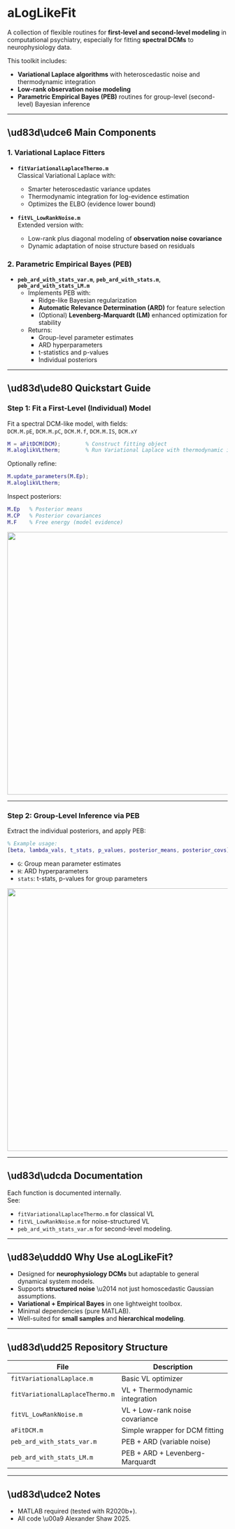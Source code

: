 # aLogLikeFit

A collection of flexible routines for **first-level and second-level modeling** in computational psychiatry, especially for fitting **spectral DCMs** to neurophysiology data.

This toolkit includes:
- **Variational Laplace algorithms** with heteroscedastic noise and thermodynamic integration
- **Low-rank observation noise modeling**
- **Parametric Empirical Bayes (PEB)** routines for group-level (second-level) Bayesian inference

---

## \ud83d\udce6 Main Components

### 1. Variational Laplace Fitters
- **`fitVariationalLaplaceThermo.m`**  
  Classical Variational Laplace with:
  - Smarter heteroscedastic variance updates
  - Thermodynamic integration for log-evidence estimation
  - Optimizes the ELBO (evidence lower bound)

- **`fitVL_LowRankNoise.m`**  
  Extended version with:
  - Low-rank plus diagonal modeling of **observation noise covariance**  
  - Dynamic adaptation of noise structure based on residuals

### 2. Parametric Empirical Bayes (PEB)
- **`peb_ard_with_stats_var.m`**, **`peb_ard_with_stats.m`**, **`peb_ard_with_stats_LM.m`**
  - Implements PEB with:
    - Ridge-like Bayesian regularization
    - **Automatic Relevance Determination (ARD)** for feature selection
    - (Optional) **Levenberg-Marquardt (LM)** enhanced optimization for stability
  - Returns:
    - Group-level parameter estimates
    - ARD hyperparameters
    - t-statistics and p-values
    - Individual posteriors

---

## \ud83d\ude80 Quickstart Guide

### Step 1: Fit a First-Level (Individual) Model

Fit a spectral DCM-like model, with fields:  
`DCM.M.pE`, `DCM.M.pC`, `DCM.M.f`, `DCM.M.IS`, `DCM.xY`

```matlab
M = aFitDCM(DCM);        % Construct fitting object
M.aloglikVLtherm;        % Run Variational Laplace with thermodynamic integration
```

Optionally refine:
```matlab
M.update_parameters(M.Ep); 
M.aloglikVLtherm;
```

Inspect posteriors:
```matlab
M.Ep   % Posterior means
M.CP   % Posterior covariances
M.F    % Free energy (model evidence)
```

<div align="center">
  <img src="https://github.com/alexandershaw4/aLogLikeFit/assets/your-image1.png" width="600">
</div>

---

### Step 2: Group-Level Inference via PEB

Extract the individual posteriors, and apply PEB:

```matlab
% Example usage:
[beta, lambda_vals, t_stats, p_values, posterior_means, posterior_covs] = peb_ard_with_stats_var(PosteriorMeans, PosteriorCovariances,X,num_iter);
```

- `G`: Group mean parameter estimates
- `H`: ARD hyperparameters
- `stats`: t-stats, p-values for group parameters

<div align="center">
  <img src="https://github.com/alexandershaw4/aLogLikeFit/assets/your-image2.png" width="600">
</div>

---

## \ud83d\udcda Documentation

Each function is documented internally.  
See:
- `fitVariationalLaplaceThermo.m` for classical VL
- `fitVL_LowRankNoise.m` for noise-structured VL
- `peb_ard_with_stats_var.m` for second-level modeling.

---

## \ud83e\uddd0 Why Use aLogLikeFit?

- Designed for **neurophysiology DCMs** but adaptable to general dynamical system models.
- Supports **structured noise** \u2014 not just homoscedastic Gaussian assumptions.
- **Variational + Empirical Bayes** in one lightweight toolbox.
- Minimal dependencies (pure MATLAB).
- Well-suited for **small samples** and **hierarchical modeling**.

---

## \ud83d\udd25 Repository Structure
| File                            | Description |
|----------------------------------|-------------|
| `fitVariationalLaplace.m`        | Basic VL optimizer |
| `fitVariationalLaplaceThermo.m`  | VL + Thermodynamic integration |
| `fitVL_LowRankNoise.m`           | VL + Low-rank noise covariance |
| `aFitDCM.m`                      | Simple wrapper for DCM fitting |
| `peb_ard_with_stats_var.m`       | PEB + ARD (variable noise) |
| `peb_ard_with_stats_LM.m`        | PEB + ARD + Levenberg-Marquardt |

---

## \ud83d\udce2 Notes
- MATLAB required (tested with R2020b+).
- All code \u00a9 Alexander Shaw 2025.
